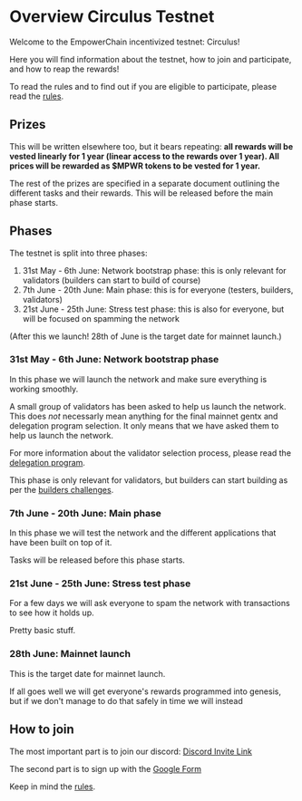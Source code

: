 # Overview Circulus Testnet

Welcome to the EmpowerChain incentivized testnet: Circulus!

Here you will find information about the testnet, how to join and participate, and how to reap the rewards!

To read the rules and to find out if you are eligible to participate, please read the [rules](rules.md).

## Prizes

This will be written elsewhere too, but it bears repeating:
**all rewards will be vested linearly for 1 year (linear access to the rewards over 1 year).
All prices will be rewarded as $MPWR tokens to be vested for 1 year.**

The rest of the prizes are specified in a separate document outlining the different tasks and their rewards. This will be released before the main phase starts.

## Phases

The testnet is split into three phases:
1. 31st May - 6th June: Network bootstrap phase: this is only relevant for validators (builders can start to build of course)
2. 7th June - 20th June: Main phase: this is for everyone (testers, builders, validators)
3. 21st June - 25th June: Stress test phase: this is also for everyone, but will be focused on spamming the network

(After this we launch! 28th of June is the target date for mainnet launch.)

### 31st May - 6th June: Network bootstrap phase
In this phase we will launch the network and make sure everything is working smoothly.

A small group of validators has been asked to help us launch the network.
This does _not_ necessarly mean anything for the final mainnet gentx and delegation program selection.
It only means that we have asked them to help us launch the network.

For more information about the validator selection process, please read the [delegation program](../validators/delegation-program.md).

This phase is only relevant for validators, but builders can start building as per the [builders challenges](build-challenges.md).

### 7th June - 20th June: Main phase
In this phase we will test the network and the different applications that have been built on top of it.

Tasks will be released before this phase starts.

### 21st June - 25th June: Stress test phase
For a few days we will ask everyone to spam the network with transactions to see how it holds up.

Pretty basic stuff.

### 28th June: Mainnet launch
This is the target date for mainnet launch.

If all goes well we will get everyone's rewards programmed into genesis,
but if we don't manage to do that safely in time we will instead 

## How to join
The most important part is to join our discord: [Discord Invite Link](https://discord.gg/UTxEzFzHVX)

The second part is to sign up with the [Google Form](https://forms.gle/7VtQHz7ffe3XRbSQ6)

Keep in mind the [rules](rules.md).
